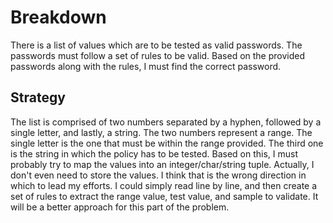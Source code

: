 # Breakdown

There is a list of values which are to be tested as valid passwords. The passwords must follow a set of rules to be valid. Based on the provided passwords along with the rules, I must find the correct password.

## Strategy

The list is comprised of two numbers separated by a hyphen, followed by a single letter, and lastly, a string. The two numbers represent a range. The single letter is the one that must be within the range provided. The third one is the string in which the policy has to be tested. Based on this, I must probably try to map the values into an integer/char/string tuple. Actually, I don't even need to store the values. I think that is the wrong direction in which to lead my efforts. I could simply read line by line, and then create a set of rules to extract the range value, test value, and sample to validate. It will be a better approach for this part of the problem.
